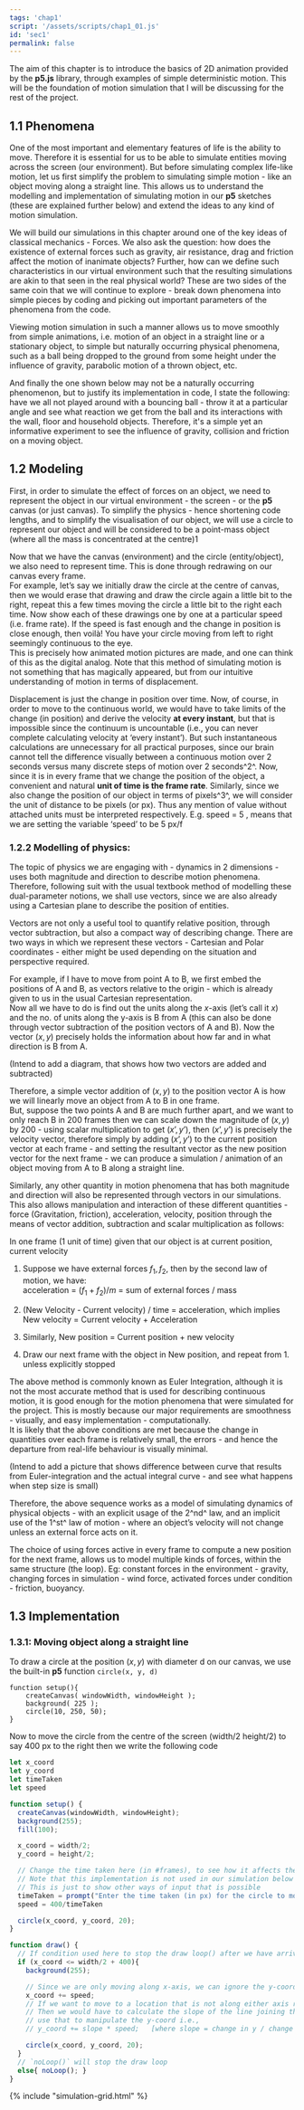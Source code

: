 ```yaml
---
tags: 'chap1'
script: '/assets/scripts/chap1_01.js'
id: 'sec1'
permalink: false
---
```


The aim of this chapter is to introduce the basics of 2D animation provided by the **p5.js** library, through examples of simple deterministic motion. This will be the foundation of motion simulation that I will be discussing for the rest of the project. 

## 1.1 Phenomena

One of the most important and elementary features of life is the ability to move. Therefore it is essential for us to be able to simulate entities moving across the screen (our environment). But before simulating complex life-like motion, let us first simplify the problem to simulating simple motion \- like an object moving along a straight line. This allows us to understand the modelling and implementation of simulating motion in our **p5** sketches (these are explained further below) and extend the ideas to any kind of motion simulation. 

We will build our simulations in this chapter around one of the key ideas of classical mechanics \- Forces. We also ask the question: how does the existence of external forces such as gravity, air resistance, drag and friction affect the motion of inanimate objects? Further, how can we define such characteristics in our virtual environment such that the resulting simulations are akin to that seen in the real physical world? These are two sides of the same coin that we will continue to explore \- break down phenomena into simple pieces by coding and picking out important parameters of the phenomena from the code.

Viewing motion simulation in such a manner allows us to move smoothly from simple animations, i.e. motion of an object in a straight line or a stationary object, to simple but naturally occurring physical phenomena, such as a ball being dropped to the ground from some height under the influence of gravity, parabolic motion of a thrown object, etc.

And finally the one shown below may not be a naturally occurring phenomenon, but to justify its implementation in code, I state the following: have we all not played around with a bouncing ball \- throw it at a particular angle and see what reaction we get from the ball and its interactions with the wall, floor and household objects. Therefore, it's a simple yet an informative experiment to see the influence of gravity, collision and friction on a moving object. 


## 1.2 Modeling

First, in order to simulate the effect of forces on an object, we need to represent the object in our virtual environment \- the screen \- or the **p5** canvas (or just canvas). To simplify the physics \- hence shortening code lengths, and to simplify the visualisation of our object, we will use a circle to represent our object and will be considered to be a point-mass object (where all the mass is concentrated at the centre)1

Now that we have the canvas (environment) and the circle (entity/object), we also need to represent time. This is done through redrawing on our canvas every frame.   
For example, let’s say we initially draw the circle at the centre of canvas, then we would erase that drawing and draw the circle again a little bit to the right, repeat this a few times moving the circle a little bit to the right each time. Now show each of these drawings one by one at a particular speed (i.e. frame rate). If the speed is fast enough and the change in position is close enough, then voilà\! You have your circle moving from left to right seemingly continuous to the eye.  
This is precisely how animated motion pictures are made, and one can think of this as the digital analog. Note that this method of simulating motion is not something that has magically appeared, but from our intuitive understanding of motion in terms of displacement. 

Displacement is just the change in position over time. Now, of course, in order to move to the continuous world, we would have to take limits of the change (in position) and derive the velocity **at every instant**, but that is impossible since the continuum is uncountable (i.e., you can never complete calculating velocity at ‘every instant’). But such instantaneous calculations are unnecessary for all practical purposes, since our brain cannot tell the difference visually between a continuous motion over 2 seconds versus many discrete steps of motion over 2 seconds^2^. Now, since it is in every frame that we change the position of the object, a convenient and natural **unit of time is the frame rate**. Similarly, since we also change the position of our object in terms of pixels^3^, we will consider the unit of distance to be pixels (or px). Thus any mention of value without attached units must be interpreted respectively. E.g. speed \= $5$ , means that we are setting the variable ‘speed’ to be $5$ px/f

### 1.2.2 Modelling of physics:

The topic of physics we are engaging with \- dynamics in 2 dimensions \- uses both magnitude and direction to describe motion phenomena. Therefore, following suit with the usual textbook method of modelling these dual-parameter notions, we shall use vectors, since we are also already using a Cartesian plane to describe the position of entities.

Vectors are not only a useful tool to quantify relative position, through vector subtraction, but also a compact way of describing change. There are two ways in which we represent these vectors - Cartesian and Polar coordinates - either might be used depending on the situation and perspective required.

For example, if I have to move from point A to B, we first embed the positions of A and B, as vectors relative to the origin - which is already given to us in the usual Cartesian representation.   
Now all we have to do is find out the units along the $x$-axis (let’s call it $x$) and the no. of units along the y-axis is B from A (this can also be done through vector subtraction of the position vectors of A and B). Now the vector $(x,y)$ precisely holds the information about how far and in what direction is B from A. 

(Intend to add a diagram, that shows how two vectors are added and subtracted)

Therefore, a simple vector addition of $(x,y)$ to the position vector A is how we will linearly move an object from A to B in one frame.   
But, suppose the two points A and B are much further apart, and we want to only reach B in 200 frames then we can scale down the magnitude of $(x,y)$ by 200 - using scalar multiplication to get $(x’, y’)$, then $(x’,y’)$ is precisely the velocity vector, therefore simply by adding $(x’,y’)$ to the current position vector at each frame - and setting the resultant vector as the new position vector for the next frame - we can produce a simulation / animation of an object moving from A to B along a straight line. 

Similarly, any other quantity in motion phenomena that has both magnitude and direction will also be represented through vectors in our simulations.   
This also allows manipulation and interaction of these different quantities - force (Gravitation, friction), acceleration, velocity, position through the means of vector addition, subtraction and scalar multiplication as follows:

In one frame (1 unit of time) given that our object is at current position, current velocity

1. Suppose we have external forces $f_1, f_2$, then by the second law of motion, we have:  
   acceleration = ($f_1 + f_2) / m$ \= sum of external forces / mass

2. (New Velocity - Current velocity) / time = acceleration, which implies  
   New velocity = Current velocity + Acceleration

3. Similarly, New position = Current position + new velocity

4. Draw our next frame with the object in New position, and repeat from 1. unless explicitly stopped

The above method is commonly known as Euler Integration, although it is not the most accurate method that is used for describing continuous motion, it is good enough for the motion phenomena that were simulated for the project. This is mostly because our major requirements are smoothness - visually, and easy implementation - computationally.   
It is likely that the above conditions are met because the change in quantities over each frame is relatively small, the errors - and hence the departure from real-life behaviour is visually minimal.

(Intend to add a picture that shows difference between curve that results from Euler-integration and the actual integral curve - and see what happens when step size is small)

Therefore, the above sequence works as a model of simulating dynamics of physical objects - with an explicit usage of the 2^nd^ law, and an implicit use of the 1^st^ law of motion - where an object’s velocity will not change unless an external force acts on it. 

The choice of using forces active in every frame to compute a new position for the next frame, allows us to model multiple kinds of forces, within the same structure (the loop). Eg: constant forces in the environment - gravity, changing forces in simulation - wind force, activated forces under condition - friction, buoyancy. 

## 1.3 Implementation

### 1.3.1: Moving object along a straight line 

To draw a circle at the position $(x,y)$ with diameter d on our canvas, we use the built-in **p5** function `circle(x, y, d)`
```
function setup(){  
    createCanvas( windowWidth, windowHeight );  
    background( 225 );  
    circle(10, 250, 50);  
}
```

Now to move the circle from the centre of the screen (width/2 height/2) to say 400 px to the right then we write the following code  
  
```js
let x_coord
let y_coord 
let timeTaken
let speed

function setup() {
  createCanvas(windowWidth, windowHeight);
  background(255);
  fill(100);

  x_coord = width/2;
  y_coord = height/2;

  // Change the time taken here (in #frames), to see how it affects the animation
  // Note that this implementation is not used in our simulation below
  // This is just to show other ways of input that is possible
  timeTaken = prompt("Enter the time taken (in px) for the circle to move", 400);
  speed = 400/timeTaken

  circle(x_coord, y_coord, 20);
}

function draw() {
  // If condition used here to stop the draw loop() after we have arrived at our destination
  if (x_coord <= width/2 + 400){
    background(255);

    // Since we are only moving along x-axis, we can ignore the y-coordinate
    x_coord += speed;
    // If we want to move to a location that is not along either axis relative to initial position
    // Then we would have to calculate the slope of the line joining the locations and
    // use that to manipulate the y-coord i.e., 
    // y_coord += slope * speed;   [where slope = change in y / change in x]

    circle(x_coord, y_coord, 20);
  }
  // `noLoop()` will stop the draw loop
  else{ noLoop(); }
}
```
{% include "simulation-grid.html" %}